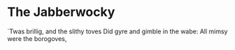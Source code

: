 # The Jabberwocky

`Twas brillig, and the slithy toves
  Did gyre and gimble in the wabe:
All mimsy were the borogoves,